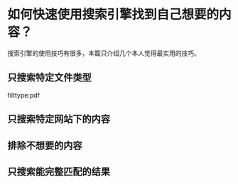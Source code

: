 # 如何快速使用搜索引擎找到自己想要的内容？

搜索引擎的使用技巧有很多，本篇只介绍几个本人觉得最实用的技巧。

## 只搜索特定文件类型
filttype:pdf
## 只搜索特定网站下的内容

## 排除不想要的内容

## 只搜索能完整匹配的结果

